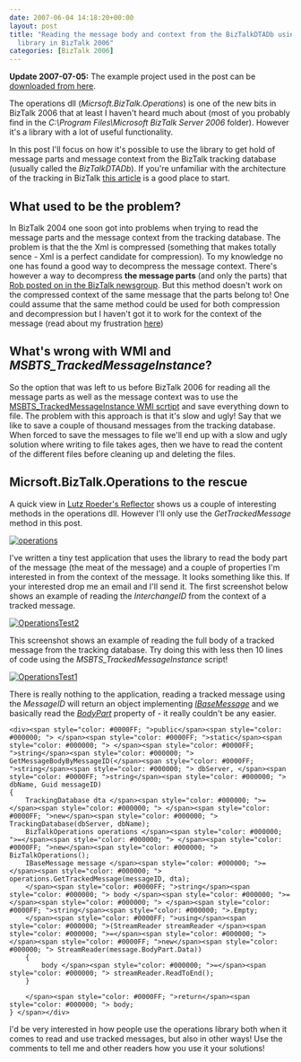 ```yaml
---
date: 2007-06-04 14:18:20+00:00
layout: post
title: "Reading the message body and context from the BizTalkDTADb using operations
  library in BizTalk 2006"
categories: [BizTalk 2006]
---
```


**Update 2007-07-05:** The example project used in the post can be [downloaded from here](http://www.richardhallgren.com/blogfiles/BizTalkDTAReader.zip).




The operations dll (_Micrsoft.BizTalk.Operations_) is one of the new bits in BizTalk 2006 that at least I haven't heard much about (most of you probably find in the _C:\Program Files\Microsoft BizTalk Server 2006_ folder). However it's a library with a lot of useful functionality.  

In this post I'll focus on how it's possible to use the library to get hold of message parts and message context from the BizTalk tracking database (usually called the _BizTalkDTADb_). If you're unfamiliar with the architecture of the tracking in BizTalk [this article](http://msdn2.microsoft.com/en-us/library/aa559554.aspx) is a good place to start.  

## What used to be the problem?

In BizTalk 2004 one soon got into problems when trying to read the message parts and the message context from the tracking database. The problem is that the the Xml is compressed (something that makes totally sence - Xml is a perfect candidate for compression). To my knowledge no one has found a good way to decompress the message context. There's however a way to decompress **the message parts** (and only the parts) that [Rob posted on in the BizTalk newsgroup](http://groups.google.com/group/microsoft.public.biztalk.general/browse_thread/thread/599c038807317802). But this method doesn't work on the compressed context of the same message that the parts belong to! One could assume that the same method could be used for both compression and decompression but I haven't got it to work for the context of the message (read about my frustration [here](http://groups.google.com/group/microsoft.public.biztalk.general/browse_thread/thread/19a232369218b2f9))  

## What's wrong with WMI and _MSBTS_TrackedMessageInstance_?

So the option that was left to us before BizTalk 2006 for reading all the message parts as well as the message context was to use the [MSBTS_TrackedMessageInstance WMI scrtipt](http://msdn2.microsoft.com/en-us/library/aa546797.aspx) and save everything down to file. The problem with this approach is that it's slow and ugly! Say that we like to save a couple of thousand messages from the tracking database. When forced to save the messages to file we'll end up with a slow and ugly solution where writing to file takes ages, then we have to read the content of the different files before cleaning up and deleting the files.  

## Micrsoft.BizTalk.Operations to the rescue

A quick view in [Lutz Roeder's Reflector](http://www.aisto.com/roeder/dotnet/) shows us a couple of interesting methods in the operations dll. However I'll only use the _GetTrackedMessage_ method in this post.  

[![operations](/assets/2007/06/operations-thumb1.jpg)](/assets/2007/06/operations1.jpg)  

I've written a tiny test application that uses the library to read the body part of the message (the meat of the message) and a couple of properties I'm interested in from the context of the message. It looks something like this. If your interested drop me an email and I'll send it. The first screenshot below shows an example of reading the _InterchangeID_ from the context of a tracked message.  

[![OperationsTest2](/assets/2007/06/operationstest2-thumb2.jpg)](/assets/2007/06/operationstest22.jpg)  

This screenshot shows an example of reading the full body of a tracked message from the tracking database. Try doing this with less then 10 lines of code using the _MSBTS_TrackedMessageInstance_ script! 

[![OperationsTest1](/assets/2007/06/operationstest1-thumb1.jpg)](/assets/2007/06/operationstest11.jpg)  

There is really nothing to the application, reading a tracked message using the _MessageID_ will return an object implementing _[IBaseMessage](http://msdn2.microsoft.com/en-us/library/microsoft.biztalk.message.interop.ibasemessage_members.aspx)_ and we basically read the _[BodyPart](http://msdn2.microsoft.com/en-us/library/microsoft.biztalk.message.interop.ibasemessage.bodypart.aspx)_ property of - it really couldn't be any easier. 
    
    <div><span style="color: #0000FF; ">public</span><span style="color: #000000; "> </span><span style="color: #0000FF; ">static</span><span style="color: #000000; "> </span><span style="color: #0000FF; ">string</span><span style="color: #000000; "> GetMessageBodyByMessageID(</span><span style="color: #0000FF; ">string</span><span style="color: #000000; "> dbServer, </span><span style="color: #0000FF; ">string</span><span style="color: #000000; "> dbName, Guid messageID)
    {
        TrackingDatabase dta </span><span style="color: #000000; ">=</span><span style="color: #000000; "> </span><span style="color: #0000FF; ">new</span><span style="color: #000000; "> TrackingDatabase(dbServer, dbName);
        BizTalkOperations operations </span><span style="color: #000000; ">=</span><span style="color: #000000; "> </span><span style="color: #0000FF; ">new</span><span style="color: #000000; "> BizTalkOperations();
        IBaseMessage message </span><span style="color: #000000; ">=</span><span style="color: #000000; "> operations.GetTrackedMessage(messageID, dta);
        </span><span style="color: #0000FF; ">string</span><span style="color: #000000; "> body </span><span style="color: #000000; ">=</span><span style="color: #000000; "> </span><span style="color: #0000FF; ">string</span><span style="color: #000000; ">.Empty;
        </span><span style="color: #0000FF; ">using</span><span style="color: #000000; ">(StreamReader streamReader </span><span style="color: #000000; ">=</span><span style="color: #000000; "> </span><span style="color: #0000FF; ">new</span><span style="color: #000000; "> StreamReader(message.BodyPart.Data))
        {
            body </span><span style="color: #000000; ">=</span><span style="color: #000000; "> streamReader.ReadToEnd();
        }
    
        </span><span style="color: #0000FF; ">return</span><span style="color: #000000; "> body;
    } </span></div>




I'd be very interested in how people use the operations library both when it comes to read and use tracked messages, but also in other ways! Use the comments to tell me and other readers how you use it your solutions! 
